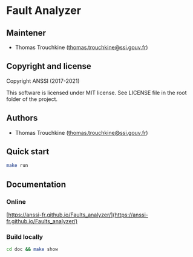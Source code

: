 # Fault Analyzer

## Maintener
- Thomas Trouchkine (thomas.trouchkine@ssi.gouv.fr)

## Copyright and license

Copyright ANSSI (2017-2021)

This software is licensed under MIT license. See LICENSE file in the root folder of the project.

## Authors
- Thomas Trouchkine (thomas.trouchkine@ssi.gouv.fr)

## Quick start
```sh
make run
```

## Documentation

### Online
[https://anssi-fr.github.io/Faults_analyzer/](https://anssi-fr.github.io/Faults_analyzer/)

### Build locally
```sh
cd doc && make show
```